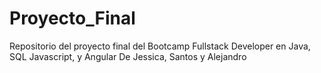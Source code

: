 # Proyecto_Final
Repositorio del proyecto final del Bootcamp Fullstack Developer en Java, SQL Javascript, y Angular De Jessica, Santos y Alejandro
